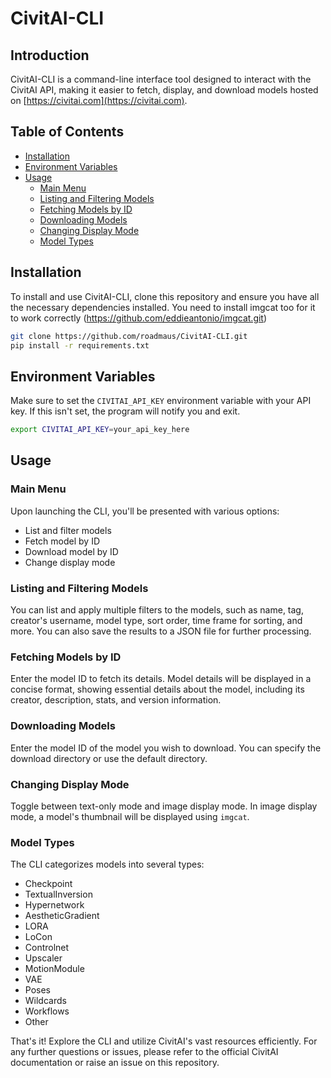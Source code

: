 
# CivitAI-CLI

## Introduction

CivitAI-CLI is a command-line interface tool designed to interact with the CivitAI API, making it easier to fetch, display, and download models hosted on [https://civitai.com](https://civitai.com).

## Table of Contents

- [Installation](#installation)
- [Environment Variables](#environment-variables)
- [Usage](#usage)
  - [Main Menu](#main-menu)
  - [Listing and Filtering Models](#listing-and-filtering-models)
  - [Fetching Models by ID](#fetching-models-by-id)
  - [Downloading Models](#downloading-models)
  - [Changing Display Mode](#changing-display-mode)
  - [Model Types](#model-types)

## Installation

To install and use CivitAI-CLI, clone this repository and ensure you have all the necessary dependencies installed. You need to install imgcat too for it to work correctly (https://github.com/eddieantonio/imgcat.git)

```bash
git clone https://github.com/roadmaus/CivitAI-CLI.git
pip install -r requirements.txt
```

## Environment Variables

Make sure to set the `CIVITAI_API_KEY` environment variable with your API key. If this isn't set, the program will notify you and exit.

```bash
export CIVITAI_API_KEY=your_api_key_here
```

## Usage

### Main Menu

Upon launching the CLI, you'll be presented with various options:
- List and filter models
- Fetch model by ID
- Download model by ID
- Change display mode

### Listing and Filtering Models

You can list and apply multiple filters to the models, such as name, tag, creator's username, model type, sort order, time frame for sorting, and more. You can also save the results to a JSON file for further processing.

### Fetching Models by ID

Enter the model ID to fetch its details. Model details will be displayed in a concise format, showing essential details about the model, including its creator, description, stats, and version information.

### Downloading Models

Enter the model ID of the model you wish to download. You can specify the download directory or use the default directory.

### Changing Display Mode

Toggle between text-only mode and image display mode. In image display mode, a model's thumbnail will be displayed using `imgcat`.

### Model Types

The CLI categorizes models into several types:
- Checkpoint
- TextualInversion
- Hypernetwork
- AestheticGradient
- LORA
- LoCon
- Controlnet
- Upscaler
- MotionModule
- VAE
- Poses
- Wildcards
- Workflows
- Other

That's it! Explore the CLI and utilize CivitAI's vast resources efficiently. For any further questions or issues, please refer to the official CivitAI documentation or raise an issue on this repository.
